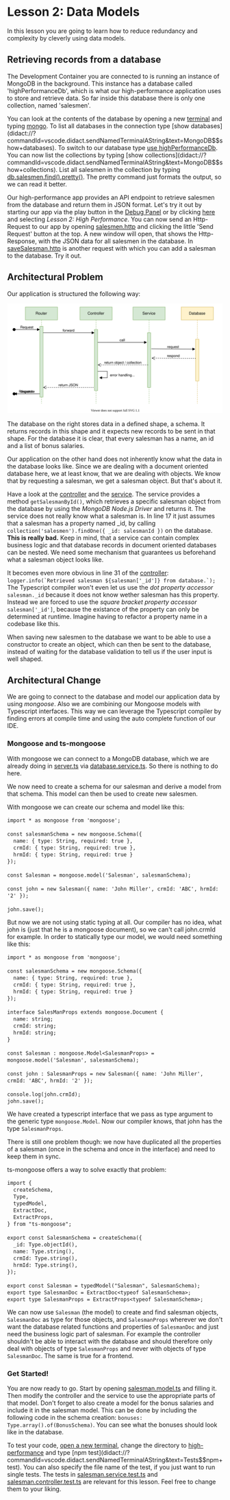 # Lesson 2: Data Models

In this lesson you are going to learn how to reduce redundancy and complexity by cleverly using data models.

## Retrieving records from a database

The Development Container you are connected to is running an instance of MongoDB in the background.
This instance has a database called 'highPerformanceDb', which is what our high-performance application uses to store and retrieve data.
So far inside this database there is only one collection, named 'salesmen'.

You can look at the contents of the database by opening a new [terminal](didact://?commandId=vscode.didact.startTerminalWithName&text=MongoDB) and typing [mongo](didact://?commandId=vscode.didact.sendNamedTerminalAString&text=MongoDB$$mongo).
To list all databases in the connection type [show databases](didact://?commandId=vscode.didact.sendNamedTerminalAString&text=MongoDB$$show+databases).
To switch to our database type [use highPerformanceDb](didact://?commandId=vscode.didact.sendNamedTerminalAString&text=MongoDB$$use+highPerformanceDb). 
You can now list the collections by typing [show collections](didact://?commandId=vscode.didact.sendNamedTerminalAString&text=MongoDB$$show+collections).
List all salesmen in the collection by typing [db.salesmen.find().pretty()](didact://?commandId=vscode.didact.sendNamedTerminalAString&text=MongoDB$$db.salesmen.find().pretty()). The pretty command just formats the output, so we can read it better.

Our high-performance app provides an API endpoint to retrieve salesmen from the database and return them in JSON format.
Let's try it out by starting our app via the play button in the [Debug Panel](didact://?commandId=workbench.view.debug) or by clicking [here](didact://?commandId=workbench.action.debug.selectandstart) and selecting *Lesson 2: High Performance*.
You can now send an Http-Request to our app by opening [salesmen.http](didact://?commandId=vscode.open&projectFilePath=lesson2-datamodels/requests/salesmen.http) and clicking the little 'Send Request' button at the top.
A new window will open, that shows the Http-Response, with the JSON data for all salesmen in the database.
In [saveSalesman.http](didact://?commandId=vscode.open&projectFilePath=lesson2-datamodels/requests/saveSalesman.http) is another request with which you can add a salesman to the database. Try it out.

## Architectural Problem

Our application is structured the following way:

![communication](./communication.svg)

The database on the right stores data in a defined shape, a schema.
It returns records in this shape and it expects new records to be sent in that shape.
For the database it is clear, that every salesman has a name, an id and a list of bonus salaries.

Our application on the other hand does not inherently know what the data in the database looks like.
Since we are dealing with a document oriented database here, we at least know, that we are dealing with objects.
We know that by requesting a salesman, we get a salesman object.
But that's about it.

Have a look at the [controller](didact://?commandId=vscode.open&projectFilePath=lesson2-datamodels/high-performance/modules/core/server/controllers/salesman.controller.ts) and the [service](didact://?commandId=vscode.open&projectFilePath=lesson2-datamodels/high-performance/modules/core/server/services/salesman.service.ts).
The service provides a method `getSalesmanById()`, which retrieves a specific salesman object from the database by using the *MongoDB Node.js Driver* and returns it.
The service does not really know what a salesman is.
In line 17 it just assumes that a salesman has a property named _id, by calling `collection('salesmen').findOne({ _id: salesmanId })` on the database.
**This is really bad.**
Keep in mind, that a service can contain complex business logic and that database records in document oriented databases can be nested.
We need some mechanism that guarantees us beforehand what a salesman object looks like.

It becomes even more obvious in line 31 of the [controller](didact://?commandId=vscode.open&projectFilePath=lesson2-datamodels/high-performance/modules/core/server/controllers/salesman.controller.ts):
``logger.info(`Retrieved salesman ${salesman['_id']} from database.`);``  
The Typescript compiler won't even let us use the *dot property accessor* `salesman._id` because it does not know wether salesman has this property.
Instead we are forced to use the *square bracket property accessor* `salesman['_id']`, because the existance of the property can only be determined at runtime.
Imagine having to refactor a property name in a codebase like this.

When saving new salesmen to the database we want to be able to use a constructor to create an object, which can then be sent to the database, instead of waiting for the database validation to tell us if the user input is well shaped.

## Architectural Change

We are going to connect to the database and model our application data by using *mongoose*.
Also we are combining our Mongoose models with Typescript interfaces. 
This way we can leverage the Typescript compiler by finding errors at compile time and using the auto complete function of our IDE.

### Mongoose and ts-mongoose

With mongoose we can connect to a MongoDB database, which we are already doing in [server.ts](didact://?commandId=vscode.open&projectFilePath=lesson2-datamodels/high-performance/server.ts) via [database.service.ts](didact://?commandId=vscode.open&projectFilePath=lesson2-datamodels/high-performance/modules/database/database.service.ts).
So there is nothing to do here.

We now need to create a schema for our salesman and derive a model from that schema.
This model can then be used to create new salesmen.

With mongoose we can create our schema and model like this:
```
import * as mongoose from 'mongoose';

const salesmanSchema = new mongoose.Schema({
  name: { type: String, required: true },
  crmId: { type: String, required: true },
  hrmId: { type: String, required: true }
});

const Salesman = mongoose.model('Salesman', salesmanSchema);

const john = new Salesman({ name: 'John Miller', crmId: 'ABC', hrmId: '2' });

john.save();
```
But now we are not using static typing at all.
Our compiler has no idea, what john is (just that he is a mongoose document), so we can't call john.crmId for example.
In order to statically type our model, we would need something like this:
```
import * as mongoose from 'mongoose';

const salesmanSchema = new mongoose.Schema({
  name: { type: String, required: true },
  crmId: { type: String, required: true },
  hrmId: { type: String, required: true }
});

interface SalesManProps extends mongoose.Document {
  name: string;
  crmId: string;
  hrmId: string;
}

const Salesman : mongoose.Model<SalesmanProps> = mongoose.model('Salesman', salesmanSchema);

const john : SalesmanProps = new Salesman({ name: 'John Miller', crmId: 'ABC', hrmId: '2' });

console.log(john.crmId);
john.save();
```
We have created a typescript interface that we pass as type argument to the generic type `mongoose.Model`.
Now our compiler knows, that john has the type `SalesmanProps`.

There is still one problem though: we now have duplicated all the properties of a salesman (once in the schema and once in the interface) and need to keep them in sync.

ts-mongoose offers a way to solve exactly that problem:
```
import {
  createSchema,
  Type,
  typedModel,
  ExtractDoc,
  ExtractProps,
} from "ts-mongoose";

export const SalesmanSchema = createSchema({
  _id: Type.objectId(),
  name: Type.string(),
  crmId: Type.string(),
  hrmId: Type.string(),
});

export const Salesman = typedModel("Salesman", SalesmanSchema);
export type SalesmanDoc = ExtractDoc<typeof SalesmanSchema>;
export type SalesmanProps = ExtractProps<typeof SalesmanSchema>;
```
We can now use `Salesman` (the model) to create and find salesman objects, `SalesmanDoc` as type for those objects, and `SalesmanProps` wherever we don't want the database related functions and properties of `SalesmanDoc` and just need the business logic part of salesman.
For example the controller shouldn't be able to interact with the database and should therefore only deal with objects of type `SalesmanProps` and never with objects of type `SalesmanDoc`.
The same is true for a frontend.

### Get Started!

You are now ready to go.
Start by opening [salesman.model.ts](didact://?commandId=vscode.open&projectFilePath=lesson2-datamodels/high-performance/modules/core/server/models/salesman.model.ts) and filling it.
Then modify the controller and the service to use the appropriate parts of that model.
Don't forget to also create a model for the bonus salaries and include it in the salesman model.
This can be done by including the following code in the schema creation: `bonuses: Type.array().of(BonusSchema)`.
You can see what the bonuses should look like in the database.

To test your code, [open a new terminal](didact://?commandId=vscode.didact.startTerminalWithName&text=Tests), change the directory to [high-performance](didact://?commandId=vscode.didact.sendNamedTerminalAString&text=Tests$$cd+lesson2-datamodels/high-performance) and type [npm test](didact://?commandId=vscode.didact.sendNamedTerminalAString&text=Tests$$npm+test).
You can also specify the file name of the test, if you just want to run single tests.
The tests in [salesman.service.test.ts](didact://?commandId=vscode.open&projectFilePath=lesson2-datamodels/high-performance/modules/core/tests/server/services/salesman.service.test.ts) and [salesman.controller.test.ts](didact://?commandId=vscode.open&projectFilePath=lesson2-datamodels/high-performance/modules/core/tests/server/controllers/salesman.controller.test.ts) are relevant for this lesson.
Feel free to change them to your liking.
